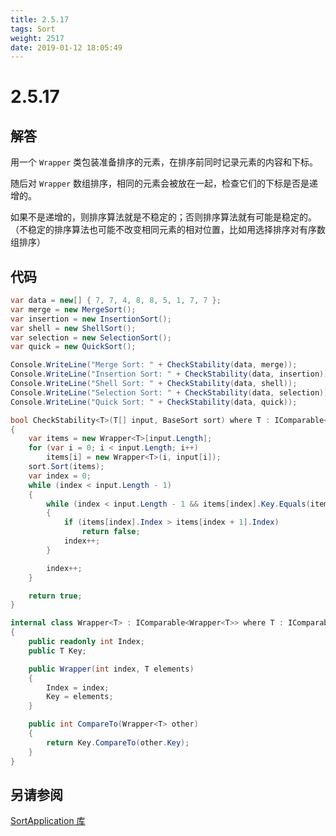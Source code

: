 ```yaml
---
title: 2.5.17
tags: Sort
weight: 2517
date: 2019-01-12 18:05:49
---
```


# 2.5.17


## 解答

用一个 `Wrapper` 类包装准备排序的元素，在排序前同时记录元素的内容和下标。

随后对 `Wrapper` 数组排序，相同的元素会被放在一起，检查它们的下标是否是递增的。

如果不是递增的，则排序算法就是不稳定的；否则排序算法就有可能是稳定的。
（不稳定的排序算法也可能不改变相同元素的相对位置，比如用选择排序对有序数组排序）

## 代码

```csharp
var data = new[] { 7, 7, 4, 8, 8, 5, 1, 7, 7 };
var merge = new MergeSort();
var insertion = new InsertionSort();
var shell = new ShellSort();
var selection = new SelectionSort();
var quick = new QuickSort();

Console.WriteLine("Merge Sort: " + CheckStability(data, merge));
Console.WriteLine("Insertion Sort: " + CheckStability(data, insertion));
Console.WriteLine("Shell Sort: " + CheckStability(data, shell));
Console.WriteLine("Selection Sort: " + CheckStability(data, selection));
Console.WriteLine("Quick Sort: " + CheckStability(data, quick));

bool CheckStability<T>(T[] input, BaseSort sort) where T : IComparable<T>
{
    var items = new Wrapper<T>[input.Length];
    for (var i = 0; i < input.Length; i++)
        items[i] = new Wrapper<T>(i, input[i]);
    sort.Sort(items);
    var index = 0;
    while (index < input.Length - 1)
    {
        while (index < input.Length - 1 && items[index].Key.Equals(items[index + 1].Key))
        {
            if (items[index].Index > items[index + 1].Index)
                return false;
            index++;
        }

        index++;
    }

    return true;
}

internal class Wrapper<T> : IComparable<Wrapper<T>> where T : IComparable<T>
{
    public readonly int Index;
    public T Key;

    public Wrapper(int index, T elements)
    {
        Index = index;
        Key = elements;
    }

    public int CompareTo(Wrapper<T> other)
    {
        return Key.CompareTo(other.Key);
    }
}
```

## 另请参阅

[SortApplication 库](https://github.com/ikesnowy/Algorithms-4th-Edition-in-Csharp/tree/master/2%20Sorting/2.5/SortApplication)
